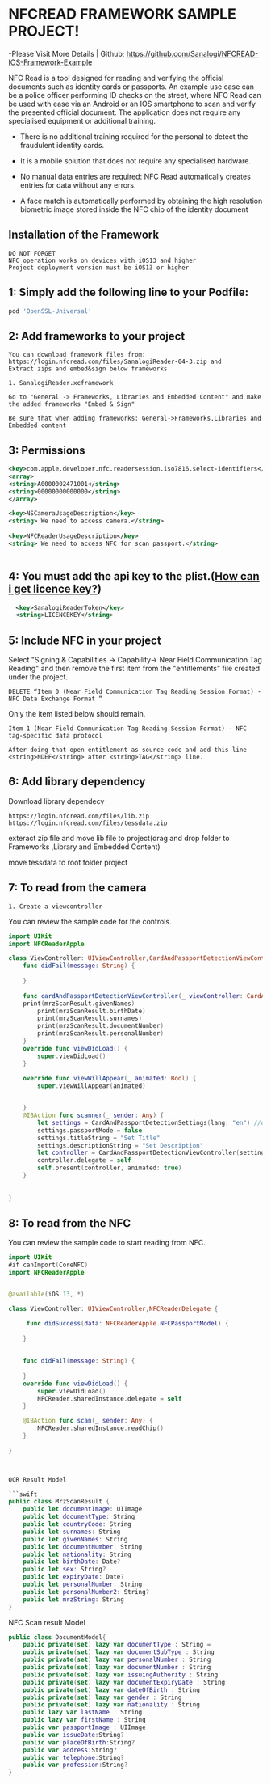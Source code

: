 # NFCREAD FRAMEWORK SAMPLE PROJECT!
-Please Visit More Details | Github; https://github.com/Sanalogi/NFCREAD-IOS-Framework-Example

NFC Read is a tool designed for reading and verifying the official documents such as identity cards or passports. An example use case can be a police officer performing ID checks on the street, where NFC Read can be used with ease via an Android or an IOS smartphone to scan and verify the presented official document. The application does not require any specialised equipment or additional training.

- There is no additional training required for the personal to detect the fraudulent identity cards.

- It is a mobile solution that does not require any specialised hardware.

- No manual data entries are required: NFC Read automatically creates entries for data without any errors.

- A face match is automatically performed by obtaining the high resolution biometric image stored inside the NFC chip of the identity document

## Installation of the Framework

```
DO NOT FORGET
NFC operation works on devices with iOS13 and higher
Project deployment version must be iOS13 or higher
```


## 1: Simply add the following line to your Podfile:

```ruby
pod 'OpenSSL-Universal'
```

## 2: Add frameworks to your project

```
You can download framework files from: https://login.nfcread.com/files/SanalogiReader-04-3.zip and 
Extract zips and embed&sign below frameworks

1. SanalogiReader.xcframework 

```

```
Go to "General -> Frameworks, Libraries and Embedded Content" and make the added frameworks "Embed & Sign"

Be sure that when adding frameworks: General->Frameworks,Libraries and Embedded content
```


## 3: Permissions

```xml
<key>com.apple.developer.nfc.readersession.iso7816.select-identifiers</key>
<array>
<string>A0000002471001</string>
<string>00000000000000</string>
</array>

<key>NSCameraUsageDescription</key>
<string> We need to access camera.</string>
	
<key>NFCReaderUsageDescription</key>
<string> We need to access NFC for scan passport.</string>
 
```
## 4: You must add the api key to the plist.([How can i get licence key?](https://nfcread.com))

```xml
  <key>SanalogiReaderToken</key>
  <string>LICENCEKEY</string>
```
## 5: Include NFC in your project
Select "Signing & Capabilities -> Capability-> Near Field Communication Tag Reading" and then remove the first item from the "entitlements" file created under the project.
```
DELETE “Item 0 (Near Field Communication Tag Reading Session Format) - NFC Data Exchange Format “
```
Only the item listed below should remain.
```
Item 1 (Near Field Communication Tag Reading Session Format) - NFC tag-specific data protocol

After doing that open entitlement as source code and add this line <string>NDEF</string> after <string>TAG</string> line.
```
## 6: Add library dependency

Download library dependecy

```
https://login.nfcread.com/files/lib.zip
https://login.nfcread.com/files/tessdata.zip
```

exteract zip file and move lib file to project(drag and drop folder to Frameworks ,Library and Embedded Content)


move tessdata to root folder project


## 7: To read from the camera

```
1. Create a viewcontroller

```
You can review the sample code for the controls.
```swift
import UIKit
import NFCReaderApple

class ViewController: UIViewController,CardAndPassportDetectionViewControllerDelegate {
    func didFail(message: String) {
        
    }
    
    func cardAndPassportDetectionViewController(_ viewController: CardAndPassportDetectionViewController, didDetectCard mrzScanResult: MrzScanResult, withSettings settings: CardAndPassportDetectionSettings) {
 	print(mrzScanResult.givenNames)
        print(mrzScanResult.birthDate)
        print(mrzScanResult.surnames)
        print(mrzScanResult.documentNumber)
        print(mrzScanResult.personalNumber)
	}
    override func viewDidLoad() {
        super.viewDidLoad()
    }
    
    override func viewWillAppear(_ animated: Bool) {
        super.viewWillAppear(animated)


    }
    @IBAction func scanner(_ sender: Any) {
        let settings = CardAndPassportDetectionSettings(lang: "en") //default tr
        settings.passportMode = false
        settings.titleString = "Set Title"
        settings.descriptionString = "Set Description"
        let controller = CardAndPassportDetectionViewController(settings: settings)
        controller.delegate = self
        self.present(controller, animated: true)
    }
    
     
}

```
## 8: To read from the NFC

You can review the sample code to start reading from NFC.

```swift
import UIKit
#if canImport(CoreNFC)
import NFCReaderApple


@available(iOS 13, *)

class ViewController: UIViewController,NFCReaderDelegate {

     func didSuccess(data: NFCReaderApple.NFCPassportModel) {
       
    }
    
    
    func didFail(message: String) {
    
    }
    override func viewDidLoad() {
        super.viewDidLoad()
        NFCReader.sharedInstance.delegate = self
    }

    @IBAction func scan(_ sender: Any) {
        NFCReader.sharedInstance.readChip()
    }
    
}



OCR Result Model

```swift
public class MrzScanResult {
    public let documentImage: UIImage
    public let documentType: String
    public let countryCode: String
    public let surnames: String
    public let givenNames: String
    public let documentNumber: String
    public let nationality: String
    public let birthDate: Date?
    public let sex: String?
    public let expiryDate: Date?
    public let personalNumber: String
    public let personalNumber2: String?
    public let mrzString: String
}
```
NFC Scan result Model
```swift
public class DocumentModel{
    public private(set) lazy var documentType : String =
    public private(set) lazy var documentSubType : String
    public private(set) lazy var personalNumber : String
    public private(set) lazy var documentNumber : String
    public private(set) lazy var issuingAuthority : String
    public private(set) lazy var documentExpiryDate : String
    public private(set) lazy var dateOfBirth : String
    public private(set) lazy var gender : String
    public private(set) lazy var nationality : String
    public lazy var lastName : String
    public lazy var firstName : String
    public var passportImage : UIImage
    public var issueDate:String?
    public var placeOfBirth:String?
    public var address:String?    
    public var telephone:String? 
    public var profession:String? 
}
```
